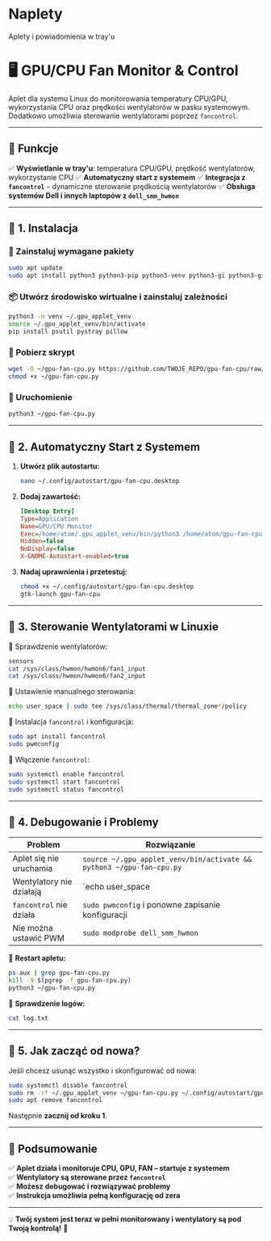 # Naplety
 Aplety i powiadomienia w tray'u


# 🖥️ GPU/CPU Fan Monitor & Control

Aplet dla systemu Linux do monitorowania temperatury CPU/GPU, wykorzystania CPU oraz prędkości wentylatorów w pasku systemowym. Dodatkowo umożliwia sterowanie wentylatorami poprzez `fancontrol`.

---

## 📌 Funkcje
✅ **Wyświetlanie w tray'u**: temperatura CPU/GPU, prędkość wentylatorów, wykorzystanie CPU
✅ **Automatyczny start z systemem**
✅ **Integracja z `fancontrol`** – dynamiczne sterowanie prędkością wentylatorów
✅ **Obsługa systemów Dell i innych laptopów z `dell_smm_hwmon`**

---

## 🔹 1. Instalacja

### **🔧 Zainstaluj wymagane pakiety**
```bash
sudo apt update
sudo apt install python3 python3-pip python3-venv python3-gi python3-gi-cairo gir1.2-appindicator3-0.1 fancontrol
```

### **📦 Utwórz środowisko wirtualne i zainstaluj zależności**
```bash
python3 -m venv ~/.gpu_applet_venv
source ~/.gpu_applet_venv/bin/activate
pip install psutil pystray pillow
```

### **📜 Pobierz skrypt**
```bash
wget -O ~/gpu-fan-cpu.py https://github.com/TWOJE_REPO/gpu-fan-cpu/raw/main/gpu-fan-cpu.py
chmod +x ~/gpu-fan-cpu.py
```

### **🚀 Uruchomienie**
```bash
python3 ~/gpu-fan-cpu.py
```

---

## 🔹 2. Automatyczny Start z Systemem

1. **Utwórz plik autostartu:**
   ```bash
   nano ~/.config/autostart/gpu-fan-cpu.desktop
   ```
2. **Dodaj zawartość:**
   ```ini
   [Desktop Entry]
   Type=Application
   Name=GPU/CPU Monitor
   Exec=/home/atom/.gpu_applet_venv/bin/python3 /home/atom/gpu-fan-cpu.py
   Hidden=false
   NoDisplay=false
   X-GNOME-Autostart-enabled=true
   ```
3. **Nadaj uprawnienia i przetestuj:**
   ```bash
   chmod +x ~/.config/autostart/gpu-fan-cpu.desktop
   gtk-launch gpu-fan-cpu
   ```

---

## 🔹 3. Sterowanie Wentylatorami w Linuxie

🔹 Sprawdzenie wentylatorów:
```bash
sensors
cat /sys/class/hwmon/hwmon6/fan1_input
cat /sys/class/hwmon/hwmon6/fan2_input
```

🔹 Ustawienie manualnego sterowania:
```bash
echo user_space | sudo tee /sys/class/thermal/thermal_zone*/policy
```

🔹 Instalacja `fancontrol` i konfiguracja:
```bash
sudo apt install fancontrol
sudo pwmconfig
```

🔹 Włączenie `fancontrol`:
```bash
sudo systemctl enable fancontrol
sudo systemctl start fancontrol
sudo systemctl status fancontrol
```

---

## 🔹 4. Debugowanie i Problemy
| Problem | Rozwiązanie |
|---------|------------|
| Aplet się nie uruchamia | `source ~/.gpu_applet_venv/bin/activate && python3 ~/gpu-fan-cpu.py` |
| Wentylatory nie działają | `echo user_space | sudo tee /sys/class/thermal/thermal_zone*/policy` |
| `fancontrol` nie działa | `sudo pwmconfig` i ponowne zapisanie konfiguracji |
| Nie można ustawić PWM | `sudo modprobe dell_smm_hwmon` |

🔹 **Restart apletu:**
```bash
ps aux | grep gpu-fan-cpu.py
kill -9 $(pgrep -f gpu-fan-cpu.py)
python3 ~/gpu-fan-cpu.py
```

🔹 **Sprawdzenie logów:**
```bash
cat log.txt
```

---

## 🔹 5. Jak zacząć od nowa?
Jeśli chcesz usunąć wszystko i skonfigurować od nowa:
```bash
sudo systemctl disable fancontrol
sudo rm -rf ~/.gpu_applet_venv ~/gpu-fan-cpu.py ~/.config/autostart/gpu-fan-cpu.desktop
sudo apt remove fancontrol
```
Następnie **zacznij od kroku 1**.

---

## 📌 Podsumowanie
✅ **Aplet działa i monitoruje CPU, GPU, FAN – startuje z systemem**  
✅ **Wentylatory są sterowane przez `fancontrol`**  
✅ **Możesz debugować i rozwiązywać problemy**  
✅ **Instrukcja umożliwia pełną konfigurację od zera**  

---

💡 **Twój system jest teraz w pełni monitorowany i wentylatory są pod Twoją kontrolą!** 🚀

